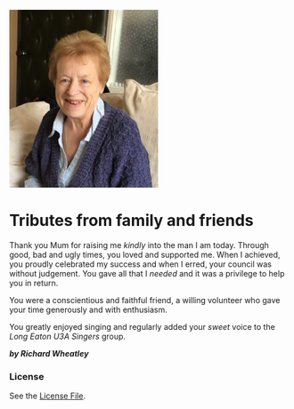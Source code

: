 ![Jean](./jean.png)
# Tributes from family and friends

Thank you Mum for raising me _kindly_ into the man I am today.
Through good, bad and ugly times, you loved and supported me. When I achieved, you proudly celebrated my success and when I erred, your council was without judgement. 
You gave all that I _needed_ and it was a privilege to help you in return.

You were a conscientious and faithful friend, a willing volunteer who gave your time generously and with enthusiasm. 

You greatly enjoyed singing and regularly added your _sweet_ voice to the _Long Eaton U3A Singers_ group.

**_by Richard Wheatley_**

### License
See the [License File](./LICENSE.md).